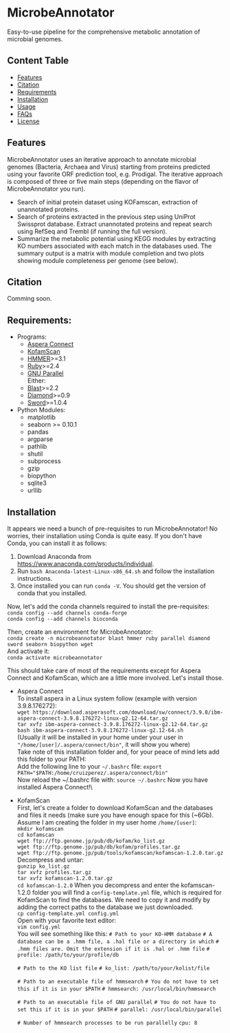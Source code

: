 # MicrobeAnnotator
Easy-to-use pipeline for the comprehensive metabolic annotation of microbial genomes.

## Content Table
  * [Features](#features)
  * [Citation](#citation)
  * [Requirements](#requirements)
  * [Installation](#installation)
  * [Usage](#usage)
  * [FAQs](#faqs)
  * [License](#license)

## Features
MicrobeAnnotator uses an iterative approach to annotate microbial genomes (Bacteria, Archaea and Virus) starting from proteins predicted using your favorite ORF prediction tool, e.g. Prodigal.
The iterative approach is composed of three or five main steps (depending on the flavor of MicrobeAnnotator you run).
- Search of initial protein dataset using KOFamscan, extraction of unannotated proteins.
- Search of proteins extracted in the previous step using UniProt Swissprot database. Extract unannotated proteins and repeat search using RefSeq and Trembl (if running the full version).
- Summarize the metabolic potential using KEGG modules by extracting KO numbers associated with each match in the databases used. The summary output is a matrix with module completion and two plots showing module completeness per genome (see below).

## Citation
Comming soon.

## Requirements:
- Programs:
   - [Aspera Connect](https://downloads.asperasoft.com/connect2/)
   - [KofamScan](https://github.com/takaram/kofam_scan)
   - [HMMER](http://hmmer.org/)>=3.1
   - [Ruby](https://www.ruby-lang.org/en/)>=2.4
   - [GNU Parallel](https://www.gnu.org/software/parallel/)\
Either:
   - [Blast](https://ftp.ncbi.nlm.nih.gov/blast/executables/blast+/LATEST/)>=2.2
   - [Diamond](https://github.com/bbuchfink/diamond)>=0.9
   - [Sword](https://github.com/rvaser/sword)>=1.0.4
- Python Modules:
   - matplotlib
   - seaborn >= 0.10.1
   - pandas
   - argparse
   - pathlib
   - shutil
   - subprocess
   - gzip
   - biopython
   - sqlite3
   - urllib

## Installation
It appears we need a bunch of pre-requisites to run MicrobeAnnotator! No worries, their installation using Conda is quite easy. If you don't have Conda, you can install it as follows:
1. Download Anaconda from https://www.anaconda.com/products/individual.
2. Run `bash Anaconda-latest-Linux-x86_64.sh` and follow the installation instructions.
3. Once installed you can run `conda -V`. You should get the version of conda that you installed.

Now, let's add the conda channels required to install the pre-requisites:\
`conda config --add channels conda-forge`\
`conda config --add channels bioconda`

Then, create an environment for MicrobeAnnotator:\
`conda create -n microbeannotator blast hmmer ruby parallel diamond sword seaborn biopython wget`\
And activate it:\
`conda activate microbeannotator`

This should take care of most of the requirements except for Aspera Connect and KofamScan, which are a little more involved. Let's install those.
- Aspera Connect\
    To install aspera in a Linux system follow (example with version 3.9.8.176272):\
    `wget https://download.asperasoft.com/download/sw/connect/3.9.8/ibm-aspera-connect-3.9.8.176272-linux-g2.12-64.tar.gz`\
    `tar xvfz ibm-aspera-connect-3.9.8.176272-linux-g2.12-64.tar.gz`\
    `bash ibm-aspera-connect-3.9.8.176272-linux-g2.12-64.sh`\
    (Usually it will be installed in your home under your user in `"/home/[user]/.aspera/connect/bin"`, it will show you where)\
    Take note of this installation folder and, for your peace of mind lets add this folder to your PATH:\
    Add the following line to your `~/.bashrc` file: `export PATH="$PATH:/home/cruizperez/.aspera/connect/bin"`\
    Now reload the ~/.bashrc file with: `source ~/.bashrc`
    Now you have installed Aspera Connect!\
- KofamScan\
    First, let's create a folder to download KofamScan and the databases and files it needs (make sure you have enough space for this (~6Gb). Assume I am creating the folder in my user home `/home/[user]`:\
    `mkdir kofamscan`\
    `cd kofamscan`\
    `wget ftp://ftp.genome.jp/pub/db/kofam/ko_list.gz`\
    `wget ftp://ftp.genome.jp/pub/db/kofam/profiles.tar.gz`\
    `wget ftp://ftp.genome.jp/pub/tools/kofamscan/kofamscan-1.2.0.tar.gz`\
    Decompress and untar:\
    `gunzip ko_list.gz`\
    `tar xvfz profiles.tar.gz`\
    `tar xvfz kofamscan-1.2.0.tar.gz`\
    `cd kofamscan-1.2.0`
    When you decompress and enter the kofamscan-1.2.0 folder you will find a `config-template.yml` file, which is required for KofamScan to find the databases. We need to copy it and modify by adding the correct paths to the database we just downloaded.\
    `cp config-template.yml config.yml`\
    Open with your favorite text editor:\
    `vim config.yml`\
    You will see something like this:
    `# Path to your KO-HMM database`
    `# A database can be a .hmm file, a .hal file or a directory in which`
    `# .hmm files are. Omit the extension if it is .hal or .hmm file`
    `# profile: /path/to/your/profile/db`

    `# Path to the KO list file`
    `# ko_list: /path/to/your/kolist/file`

    `# Path to an executable file of hmmsearch`
    `# You do not have to set this if it is in your $PATH`
    `# hmmsearch: /usr/local/bin/hmmsearch`

    `# Path to an executable file of GNU parallel`
    `# You do not have to set this if it is in your $PATH`
    `# parallel: /usr/local/bin/parallel`

    `# Number of hmmsearch processes to be run parallelly`
    `cpu: 8`
    
    
 
  
  
